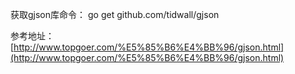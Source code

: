 获取gjson库命令： go get github.com/tidwall/gjson

参考地址：[http://www.topgoer.com/%E5%85%B6%E4%BB%96/gjson.html](http://www.topgoer.com/%E5%85%B6%E4%BB%96/gjson.html)

